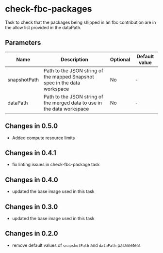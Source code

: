 # check-fbc-packages

Task to check that the packages being shipped in an fbc contribution are in the allow list provided in the dataPath.

## Parameters

| Name           | Description                                                               | Optional | Default value |
|----------------|---------------------------------------------------------------------------|----------|---------------|
| snapshotPath   | Path to the JSON string of the mapped Snapshot spec in the data workspace | No       | -             |
| dataPath       | Path to the JSON string of the merged data to use in the data workspace   | No       | -             |

## Changes in 0.5.0
* Added compute resource limits

## Changes in 0.4.1
* fix linting issues in check-fbc-package task

## Changes in 0.4.0
* updated the base image used in this task

## Changes in 0.3.0
* updated the base image used in this task

## Changes in 0.2.0
* remove default values of `snapshotPath` and `dataPath` parameters
